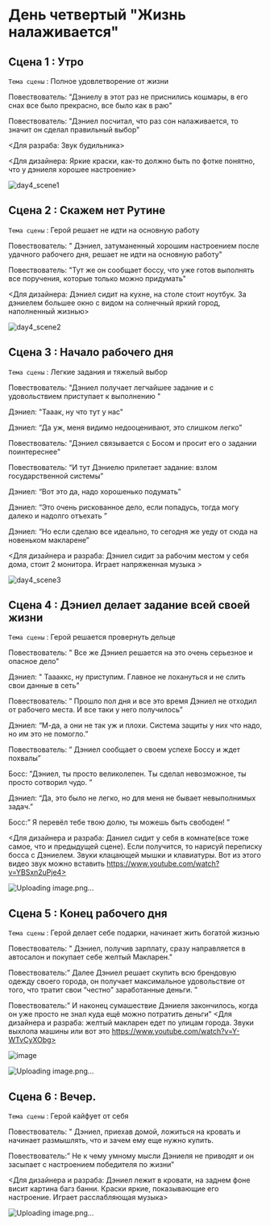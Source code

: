 # День четвертый "Жизнь налаживается"

## Сцена 1 : Утро
`Тема сцены` : Полное удовлетворение от жизни

Повествователь: "Дэниелу в этот раз не приснились кошмары, в его снах все было прекрасно, все было как в раю"

Повествователь: "Дэниел посчитал, что раз сон налаживается, то значит он сделал правильный выбор"

<Для разраба: Звук будильника>

<Для дизайнера: Яркие краски, как-то должно быть по фотке понятно, что у дэниеля хорошее настроение>

![day4_scene1](https://github.com/Yarik7Fedorov/NovellaUrfu/assets/150283668/6d6dc873-2843-4d5d-b3d5-a296c74da8e7)


## Сцена 2 :   Скажем нет Рутине

`Тема сцены` : Герой решает не идти на основную работу

Повествователь: " Дэниел, затуманенный хорошим настроением после удачного рабочего дня, решает не идти на основную работу"

Повествователь: "Тут же он сообщает боссу, что уже готов выполнять все поручения, которые только можно придумать"

<Для дизайнера: Дэниел сидит на кухне, на столе стоит ноутбук. За дэниелем большее окно с видом на солнечный яркий город, наполненный жизнью>

![day4_scene2](https://github.com/Yarik7Fedorov/NovellaUrfu/assets/150283668/3395f732-5586-424d-9955-f1c9b11dfaef)

## Сцена 3 : Начало рабочего дня

`Тема сцены` : Легкие задания и тяжелый выбор

Повествователь: "Дэниел получает легчайшее задание и с удовольствием приступает к выполнению "

Дэниел: "Тааак, ну что тут у нас"

Дэниел: “Да уж, меня видимо недооценивают, это слишком легко”

Повествователь: "Дэниел связывается с Босом и просит его о задании поинтереснее"

Повествователь: “И тут Дэниелю прилетает задание: взлом государственной системы”

Дэниел: “Вот это да, надо хорошенько подумать”

Дэниел: “Это очень рискованное дело, если попадусь, тогда могу далеко и надолго отъехать ”

Дэниел: “Но если сделаю все идеально, то сегодня же уеду от сюда на новеньком макларене”

<Для дизайнера и разраба: Дэниел сидит за рабочим местом у себя дома, стоит 2 монитора. Играет напряженная музыка >

![day4_scene3](https://github.com/Yarik7Fedorov/NovellaUrfu/assets/150283668/958f403f-234c-47c4-a3a5-a8528d6a45d7)

## Сцена 4 : Дэниел делает задание всей своей жизни

`Тема сцены` : Герой решается провернуть дельце

Повествователь: " Все же Дэниел решается на это очень серьезное и опасное дело"

Дэниел: " Таааккс, ну приступим. Главное не лохануться и не слить свои данные в сеть"

Повествователь: ” Прошло пол дня и все это время Дэниел не отходил от рабочего места. И все таки у него получилось”

Дэниел: “М-да, а они не так уж и плохи. Система защиты у них что надо, но им это не помогло.”

Повествователь: ” Дэниел сообщает о своем успехе Боссу и ждет похвалы”

Босс: ”Дэниел, ты просто великолепен. Ты сделал невозможное, ты просто сотворил чудо. ”

Дэниел: “Да, это было не легко, но для меня не бывает невыполнимых задач.”

Босс:” Я перевёл тебе твою долю, ты можешь быть свободен! ”

<Для дизайнера и разраба: Даниел сидит у себя в комнате(все тоже самое, что и предыдущей сцене). Если получится, то нарисуй переписку босса с Дэниелем. Звуки клацающей мышки и клавиатуры. Вот из этого видео звук можно вставить https://www.youtube.com/watch?v=YBSxn2uPje4>

![Uploading image.png…]()


## Сцена 5 : Конец рабочего дня

`Тема сцены` : Герой делает себе подарки, начинает жить богатой жизнью

Повествователь: " Дэниел, получив зарплату, сразу направляется в автосалон и покупает себе желтый Макларен."

Повествователь:” Далее Дэниел решает скупить всю брендовую одежду своего города, он получает максимальное удовольствие от того, что тратит свои “честно” заработанные деньги. ”

Повествователь:” И наконец сумашествие Дэниеля закончилось, когда он уже просто не знал куда ещё можно потратить деньги”
<Для дизайнера и разраба: желтый макларен едет по улицам города. Звуки выхлопа машины или вот это https://www.youtube.com/watch?v=Y-WTvCyXObg>

![image](https://github.com/Yarik7Fedorov/NovellaUrfu/assets/150283668/637145a0-8024-49f4-ba59-415eb01022a9)

![Uploading image.png…]()

## Сцена 6 : Вечер. 

`Тема сцены` : Герой кайфует от себя

Повествователь: " Дэниел, приехав домой, ложиться на кровать и начинает размышлять, что и зачем ему еще нужно купить.

Повествователь:” Не к чему умному мысли Дэниеля не приводят и он засыпает с настроением победителя по жизни”

<Для дизайнера и разраба: Дэниел лежит в кровати, на заднем фоне висит картина багз банни. Краски яркие, показывающие его настроение. Играет расслабляющая музыка>

![Uploading image.png…]()
